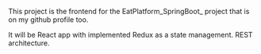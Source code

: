 This project is the frontend for the EatPlatform_SpringBoot_ project that is on my github profile too.

It will be React app with implemented Redux as a state management. REST architecture.